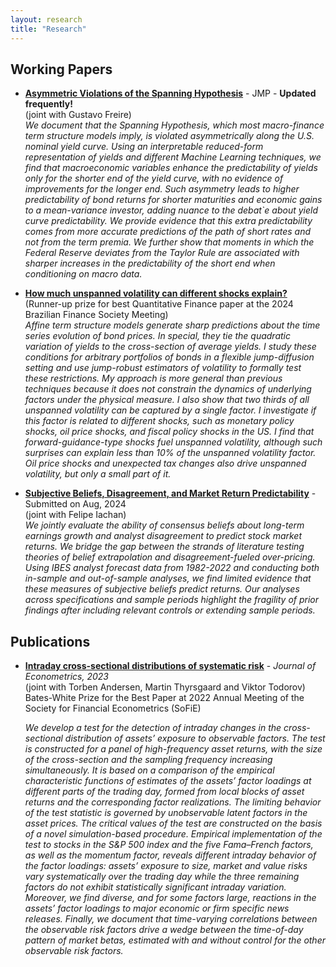 ```yaml
---
layout: research
title: "Research"
---
```


## Working Papers
 * [**Asymmetric Violations of the Spanning Hypothesis**](assets/documents/Yield_ML_Paper.pdf) - JMP - **Updated frequently!** <br>
   (joint with Gustavo Freire) <br>
   *We document that the Spanning Hypothesis, which most macro-finance term structure models imply, is violated asymmetrically along the U.S. nominal yield curve. Using an interpretable reduced-form representation of yields and different Machine Learning techniques, we find that macroeconomic variables enhance the predictability of yields only for the shorter end of the yield curve, with no evidence of improvements for the longer end. Such asymmetry leads to higher predictability of bond returns for shorter maturities and economic gains to a mean-variance investor, adding nuance to the debat`e about yield curve predictability. We provide evidence that this extra predictability comes from more accurate predictions of the path of short rates and not from the term premia. We further show that moments in which the Federal Reserve deviates from the Taylor Rule are associated with sharper increases in the predictability of the short end when conditioning on macro data.*

 * [**How much unspanned volatility can different shocks explain?**](https://papers.ssrn.com/sol3/papers.cfm?abstract_id=4878175)<br>
 (Runner-up prize for best Quantitative Finance paper at the 2024 Brazilian Finance Society Meeting) <br>
 *Affine term structure models generate sharp predictions about the time series evolution of bond prices. In special, they tie the quadratic variation of yields to the cross-section of average yields. I study these conditions for arbitrary portfolios of bonds in a flexible jump-diffusion setting and use jump-robust estimators of volatility to formally test these restrictions. My approach is more general than previous techniques because it does not constrain the dynamics of underlying factors under the physical measure. I also show that two thirds of all unspanned volatility can be captured by a single factor. I investigate if this factor is related to different shocks, such as monetary policy shocks, oil price shocks, and fiscal policy shocks in the US. I find that forward-guidance-type shocks fuel unspanned volatility, although such surprises can explain less than 10% of the unspanned volatility factor. Oil price shocks and unexpected tax changes also drive unspanned volatility, but only a small part of it.*
 
 * [**Subjective Beliefs, Disagreement, and Market Return Predictability**](https://ssrn.com/abstract=4751840) - Submitted on Aug, 2024 <br>
  (joint with Felipe Iachan) <br>
  *We jointly evaluate the ability of consensus beliefs about long-term earnings growth and analyst disagreement to predict stock market returns. We bridge the gap between the strands of literature testing theories of belief extrapolation and disagreement-fueled over-pricing. Using IBES analyst forecast data from 1982-2022 and conducting both in-sample and out-of-sample analyses, we find limited evidence that these measures of subjective beliefs predict returns. Our analyses across specifications and sample periods highlight the fragility of prior findings after including relevant controls or extending sample periods.*


## Publications
 * [**Intraday cross-sectional distributions of systematic risk**](https://www.sciencedirect.com/science/article/abs/pii/S0304407622002032) - *Journal of Econometrics, 2023* <br> 
(joint with Torben Andersen, Martin Thyrsgaard and Viktor Todorov) <br>
Bates-White Prize for the Best Paper at 2022 Annual Meeting of the Society for Financial Econometrics (SoFiE) <br>

    *We develop a test for the detection of intraday changes in the cross-sectional distribution of assets’ exposure to observable factors. The test is constructed for a panel of high-frequency asset returns, with the size of the cross-section and the sampling frequency increasing simultaneously. It is based on a comparison of the empirical characteristic functions of estimates of the assets’ factor loadings at different parts of the trading day, formed from local blocks of asset returns and the corresponding factor realizations. The limiting behavior of the test statistic is governed by unobservable latent factors in the asset prices. The critical values of the test are constructed on the basis of a novel simulation-based procedure. Empirical implementation of the test to stocks in the S&P 500 index and the five Fama–French factors, as well as the momentum factor, reveals different intraday behavior of the factor loadings: assets’ exposure to size, market and value risks vary systematically over the trading day while the three remaining factors do not exhibit statistically significant intraday variation. Moreover, we find diverse, and for some factors large, reactions in the assets’ factor loadings to major economic or firm specific news releases. Finally, we document that time-varying correlations between the observable risk factors drive a wedge between the time-of-day pattern of market betas, estimated with and without control for the other observable risk factors.*

